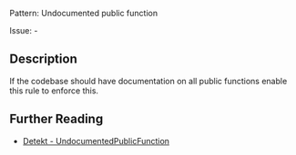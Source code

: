 Pattern: Undocumented public function

Issue: -

## Description

If the codebase should have documentation on all public functions enable this rule to enforce this.

## Further Reading

* [Detekt - UndocumentedPublicFunction](https://detekt.dev/docs/rules/comments/#undocumentedpublicfunction)
